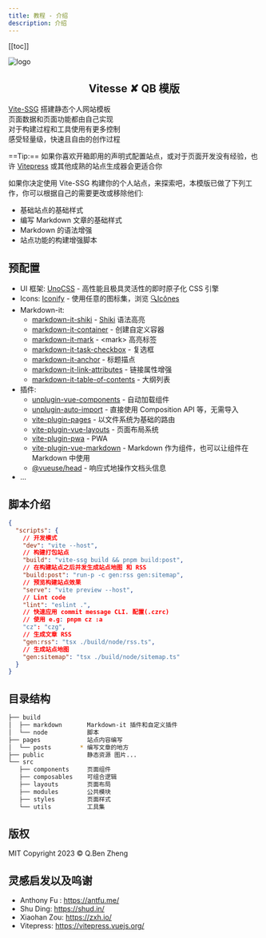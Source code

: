 ```yaml
---
title: 教程 - 介绍
description: 介绍
---
```


[[toc]]


![logo](/logo-dark.svg) <!-- <size="180"> <class="m-auto"> <!> -->

<h2 align="center">Vitesse ✘ QB 模版</h2>

[Vite-SSG](https://github.com/antfu/vite-ssg) 搭建静态个人网站模板<br>
页面数据和页面功能都由自己实现<br>
对于构建过程和工具使用有更多控制<br>
感受轻量级，快速且自由的创作过程<br>

==Tip:== 如果你喜欢开箱即用的声明式配置站点，或对于页面开发没有经验，也许 [Vitepress](https://vitepress.vuejs.org/) 或其他成熟的站点生成器会更适合你

如果你决定使用 Vite-SSG 构建你的个人站点，来探索吧，本模版已做了下列工作，你可以根据自己的需要更改或移除他们:

- 基础站点的基础样式
- 编写 Markdown 文章的基础样式
- Markdown 的语法增强
- 站点功能的构建增强脚本

## 预配置

- UI 框架: [UnoCSS](https://github.com/antfu/unocss) - 高性能且极具灵活性的即时原子化 CSS 引擎
- Icons: [Iconify](https://iconify.design/) - 使用任意的图标集，浏览 [🔍Icônes](https://icones.netlify.app/)
- Markdown-it:
  - [markdown-it-shiki](https://github.com/antfu/markdown-it-shiki) - [Shiki](https://github.com/shikijs/shiki) 语法高亮
  - [markdown-it-container](https://github.com/markdown-it/markdown-it-container#readme) - 创建自定义容器
  - [markdown-it-mark](https://github.com/markdown-it/markdown-it-mark#readme) - \<mark\> 高亮标签
  - [markdown-it-task-checkbox](https://github.com/linsir/markdown-it-task-checkbox#readme) - 复选框
  - [markdown-it-anchor](https://github.com/valeriangalliat/markdown-it-anchor#readme) - 标题描点
  - [markdown-it-link-attributes](https://github.com/crookedneighbor/markdown-it-link-attributes) - 链接属性增强
  - [markdown-it-table-of-contents](https://github.com/martinlissmyr/markdown-it-table-of-contents) - 大纲列表
- 插件:
  - [unplugin-vue-components](https://github.com/antfu/unplugin-vue-components) - 自动加载组件
  - [unplugin-auto-import](https://github.com/antfu/unplugin-auto-import) - 直接使用 Composition API 等，无需导入
  - [vite-plugin-pages](https://github.com/hannoeru/vite-plugin-pages) - 以文件系统为基础的路由
  - [vite-plugin-vue-layouts](https://github.com/JohnCampionJr/vite-plugin-vue-layouts) - 页面布局系统
  - [vite-plugin-pwa](https://github.com/antfu/vite-plugin-pwa) - PWA
  - [vite-plugin-vue-markdown](https://github.com/antfu/vite-plugin-vue-markdown) - Markdown 作为组件，也可以让组件在 Markdown 中使用
  - [@vueuse/head](https://github.com/vueuse/head) - 响应式地操作文档头信息
- ...

## 脚本介绍

```json
{
  "scripts": {
    // 开发模式
    "dev": "vite --host",
    // 构建打包站点
    "build": "vite-ssg build && pnpm build:post",
    // 在构建站点之后并发生成站点地图 和 RSS
    "build:post": "run-p -c gen:rss gen:sitemap",
    // 预览构建站点效果
    "serve": "vite preview --host",
    // Lint code
    "lint": "eslint .",
    // 快速应用 commit message CLI. 配置(.czrc)
    // 使用 e.g: pnpm cz :a
    "cz": "czg",
    // 生成文章 RSS
    "gen:rss": "tsx ./build/node/rss.ts",
    // 生成站点地图
    "gen:sitemap": "tsx ./build/node/sitemap.ts"
  }
}
```

## 目录结构

```sh
├── build
│  ├── markdown       Markdown-it 插件和自定义插件
│  └── node           脚本
├── pages             站点内容编写
│  └── posts        * 编写文章的地方
├── public            静态资源 图片...
└── src
   ├── components     页面组件
   ├── composables    可组合逻辑
   ├── layouts        页面布局
   ├── modules        公共模块
   ├── styles         页面样式
   └── utils          工具集
```

## 版权

MIT Copyright 2023 © Q.Ben Zheng

## 灵感启发以及呜谢
- Anthony Fu : https://antfu.me/
- Shu Ding: https://shud.in/
- Xiaohan Zou: https://zxh.io/
- Vitepress: https://vitepress.vuejs.org/
